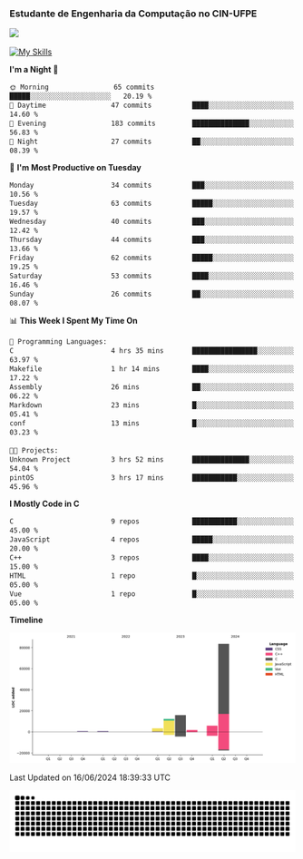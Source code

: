 
### Estudante de Engenharia da Computação no CIN-UFPE
<div>
      <!--<img width=400 src="https://github-readme-stats.vercel.app/api?username=Zed201&show_icons=true&theme=tokyonight" /-->
      <img width=400 src='https://leetcode.card.workers.dev/Zed201?theme=nord&font=baloo&extension=null' />
</div>


[![My Skills](https://skillicons.dev/icons?i=c,cpp,py,java,neovim&theme=dark)](https://skillicons.dev)

<!--START_SECTION:waka-->
**I'm a Night 🦉** 

```text
🌞 Morning                65 commits          █████░░░░░░░░░░░░░░░░░░░░   20.19 % 
🌆 Daytime                47 commits          ████░░░░░░░░░░░░░░░░░░░░░   14.60 % 
🌃 Evening                183 commits         ██████████████░░░░░░░░░░░   56.83 % 
🌙 Night                  27 commits          ██░░░░░░░░░░░░░░░░░░░░░░░   08.39 % 
```
📅 **I'm Most Productive on Tuesday** 

```text
Monday                   34 commits          ███░░░░░░░░░░░░░░░░░░░░░░   10.56 % 
Tuesday                  63 commits          █████░░░░░░░░░░░░░░░░░░░░   19.57 % 
Wednesday                40 commits          ███░░░░░░░░░░░░░░░░░░░░░░   12.42 % 
Thursday                 44 commits          ███░░░░░░░░░░░░░░░░░░░░░░   13.66 % 
Friday                   62 commits          █████░░░░░░░░░░░░░░░░░░░░   19.25 % 
Saturday                 53 commits          ████░░░░░░░░░░░░░░░░░░░░░   16.46 % 
Sunday                   26 commits          ██░░░░░░░░░░░░░░░░░░░░░░░   08.07 % 
```


📊 **This Week I Spent My Time On** 

```text
💬 Programming Languages: 
C                        4 hrs 35 mins       ████████████████░░░░░░░░░   63.97 % 
Makefile                 1 hr 14 mins        ████░░░░░░░░░░░░░░░░░░░░░   17.22 % 
Assembly                 26 mins             ██░░░░░░░░░░░░░░░░░░░░░░░   06.22 % 
Markdown                 23 mins             █░░░░░░░░░░░░░░░░░░░░░░░░   05.41 % 
conf                     13 mins             █░░░░░░░░░░░░░░░░░░░░░░░░   03.23 % 

🐱‍💻 Projects: 
Unknown Project          3 hrs 52 mins       ██████████████░░░░░░░░░░░   54.04 % 
pintOS                   3 hrs 17 mins       ███████████░░░░░░░░░░░░░░   45.96 % 
```

**I Mostly Code in C** 

```text
C                        9 repos             ███████████░░░░░░░░░░░░░░   45.00 % 
JavaScript               4 repos             █████░░░░░░░░░░░░░░░░░░░░   20.00 % 
C++                      3 repos             ████░░░░░░░░░░░░░░░░░░░░░   15.00 % 
HTML                     1 repo              █░░░░░░░░░░░░░░░░░░░░░░░░   05.00 % 
Vue                      1 repo              █░░░░░░░░░░░░░░░░░░░░░░░░   05.00 % 
```



**Timeline**

![Lines of Code chart](https://raw.githubusercontent.com/Zed201/Zed201/master/assets/bar_graph.png)


 Last Updated on 16/06/2024 18:39:33 UTC
<!--END_SECTION:waka-->

<picture>
  <source media="(prefers-color-scheme: dark)" srcset="https://github.com/Zed201/Zed201/blob/output/github-contribution-grid-snake-dark.svg" />
  <img alt="github-snake" src="https://github.com/Zed201/Zed201/blob/output/github-contribution-grid-snake-dark.svg" />
</picture>

